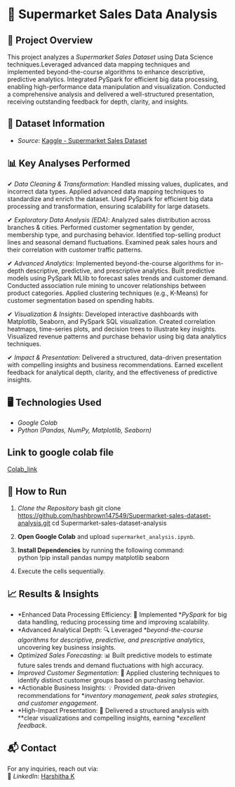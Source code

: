 # 🛒 Supermarket Sales Data Analysis

## 📌 Project Overview
This project analyzes a *Supermarket Sales Dataset* using Data Science techniques.Leveraged advanced data mapping techniques and implemented beyond-the-course algorithms to enhance descriptive, predictive analytics. Integrated PySpark for efficient big data processing, enabling high-performance data manipulation and visualization. Conducted a comprehensive analysis and delivered a well-structured presentation, receiving outstanding feedback for depth, clarity, and insights.

## 📂 Dataset Information
- *Source*: [Kaggle - Supermarket Sales Dataset](https://www.kaggle.com/datasets/aungpyaeap/supermarket-sales)

## 📊 Key Analyses Performed
✔ *Data Cleaning & Transformation*:
Handled missing values, duplicates, and incorrect data types.
Applied advanced data mapping techniques to standardize and enrich the dataset.
Used PySpark for efficient big data processing and transformation, ensuring scalability for large datasets.

✔ *Exploratory Data Analysis (EDA)*:
Analyzed sales distribution across branches & cities.
Performed customer segmentation by gender, membership type, and purchasing behavior.
Identified top-selling product lines and seasonal demand fluctuations.
Examined peak sales hours and their correlation with customer traffic patterns.

✔ *Advanced Analytics*:
Implemented beyond-the-course algorithms for in-depth descriptive, predictive, and prescriptive analytics.
Built predictive models using PySpark MLlib to forecast sales trends and customer demand.
Conducted association rule mining to uncover relationships between product categories.
Applied clustering techniques (e.g., K-Means) for customer segmentation based on spending habits.

✔ *Visualization & Insights*:
Developed interactive dashboards with Matplotlib, Seaborn, and PySpark SQL visualization.
Created correlation heatmaps, time-series plots, and decision trees to illustrate key insights.
Visualized revenue patterns and purchase behavior using big data analytics techniques.

✔ *Impact & Presentation*:
Delivered a structured, data-driven presentation with compelling insights and business recommendations.
Earned excellent feedback for analytical depth, clarity, and the effectiveness of predictive insights.

## 🖥️ Technologies Used
- *Google Colab*
- *Python (Pandas, NumPy, Matplotlib, Seaborn)*

## Link to google colab file
[Colab_link](https://colab.research.google.com/drive/11NMrwnh2cz90LdjIMy4x2uTeUhPDDfWB#scrollTo=R-mCoRNwxYEa)

## 🚀 How to Run
1. *Clone the Repository*
   bash
   git clone https://github.com/hashbrown147549/Supermarket-sales-dataset-analysis.git
   cd Supermarket-sales-dataset-analysis
2. **Open Google Colab** and upload `supermarket_analysis.ipynb`.  

3. **Install Dependencies** by running the following command:  
   python
   !pip install pandas numpy matplotlib seaborn
4. Execute the cells sequentially.

## 📈 Results & Insights  
- *Enhanced Data Processing Efficiency: 🚀 Implemented **PySpark* for big data handling, reducing processing time and improving scalability.  
- *Advanced Analytical Depth: 🔍 Leveraged **beyond-the-course algorithms* for *descriptive, predictive, and prescriptive analytics*, uncovering key business insights.  
- *Optimized Sales Forecasting*: 📊 Built predictive models to estimate future sales trends and demand fluctuations with high accuracy.  
- *Improved Customer Segmentation*: 👥 Applied clustering techniques to identify distinct customer groups based on purchasing behavior.  
- *Actionable Business Insights: 💡 Provided data-driven recommendations for **inventory management, peak sales strategies, and customer engagement*.  
- *High-Impact Presentation: 🎯 Delivered a structured analysis with **clear visualizations and compelling insights, earning **excellent feedback*.  

## 📬 Contact  
For any inquiries, reach out via:  
🔗 *LinkedIn*: [Harshitha K](https://www.linkedin.com/in/harshitha-k-94a535289/)
